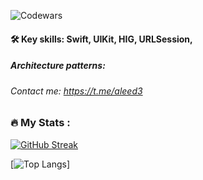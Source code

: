 ![Codewars](https://www.codewars.com/users/aleed12/badges/micro)




#### :hammer_and_wrench: Key skills: Swift, UIKit, HIG, URLSession,
##### Architecture patterns: 
###### Contact me: https://t.me/aleed3


### :fire: My Stats :
[![GitHub Streak](http://github-readme-streak-stats.herokuapp.com?user=aleed4&theme=dark&locale=ru)](https://git.io/streak-stats)

[![Top Langs](https://github-readme-stats.vercel.app/api/top-langs/?username=aleed4&layout=compact&theme=dark)]

